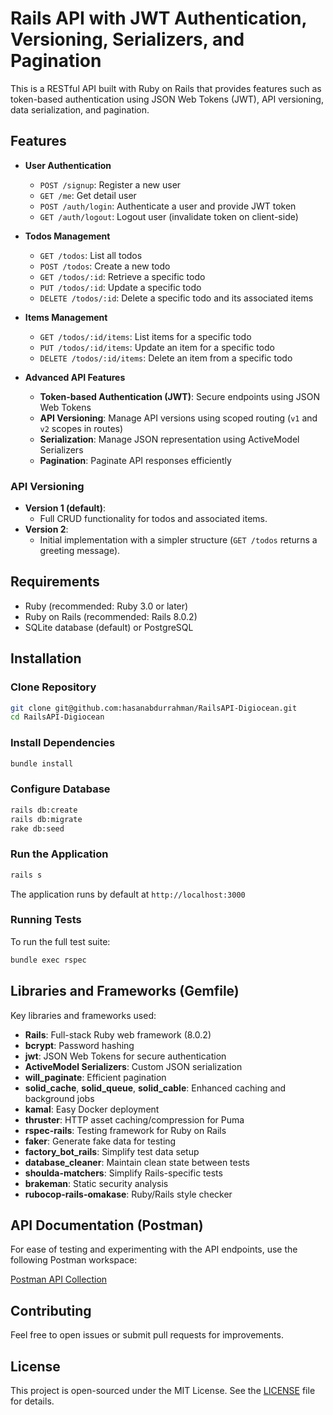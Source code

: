 # Rails API with JWT Authentication, Versioning, Serializers, and Pagination

This is a RESTful API built with Ruby on Rails that provides features such as token-based authentication using JSON Web Tokens (JWT), API versioning, data serialization, and pagination.

## Features

- **User Authentication**

  - `POST /signup`: Register a new user
  - `GET /me`: Get detail user
  - `POST /auth/login`: Authenticate a user and provide JWT token
  - `GET /auth/logout`: Logout user (invalidate token on client-side)

- **Todos Management**

  - `GET /todos`: List all todos
  - `POST /todos`: Create a new todo
  - `GET /todos/:id`: Retrieve a specific todo
  - `PUT /todos/:id`: Update a specific todo
  - `DELETE /todos/:id`: Delete a specific todo and its associated items

- **Items Management**

  - `GET /todos/:id/items`: List items for a specific todo
  - `PUT /todos/:id/items`: Update an item for a specific todo
  - `DELETE /todos/:id/items`: Delete an item from a specific todo

- **Advanced API Features**

  - **Token-based Authentication (JWT)**: Secure endpoints using JSON Web Tokens
  - **API Versioning**: Manage API versions using scoped routing (`v1` and `v2` scopes in routes)
  - **Serialization**: Manage JSON representation using ActiveModel Serializers
  - **Pagination**: Paginate API responses efficiently

### API Versioning

- **Version 1 (default)**:
  - Full CRUD functionality for todos and associated items.
- **Version 2**:
  - Initial implementation with a simpler structure (`GET /todos` returns a greeting message).

## Requirements

- Ruby (recommended: Ruby 3.0 or later)
- Ruby on Rails (recommended: Rails 8.0.2)
- SQLite database (default) or PostgreSQL

## Installation

### Clone Repository

```bash
git clone git@github.com:hasanabdurrahman/RailsAPI-Digiocean.git
cd RailsAPI-Digiocean
```

### Install Dependencies

```bash
bundle install
```

### Configure Database

```bash
rails db:create
rails db:migrate
rake db:seed
```

### Run the Application

```bash
rails s
```

The application runs by default at `http://localhost:3000`

### Running Tests

To run the full test suite:

```bash
bundle exec rspec
```

## Libraries and Frameworks (Gemfile)

Key libraries and frameworks used:

- **Rails**: Full-stack Ruby web framework (8.0.2)
- **bcrypt**: Password hashing
- **jwt**: JSON Web Tokens for secure authentication
- **ActiveModel Serializers**: Custom JSON serialization
- **will_paginate**: Efficient pagination
- **solid_cache**, **solid_queue**, **solid_cable**: Enhanced caching and background jobs
- **kamal**: Easy Docker deployment
- **thruster**: HTTP asset caching/compression for Puma
- **rspec-rails**: Testing framework for Ruby on Rails
- **faker**: Generate fake data for testing
- **factory_bot_rails**: Simplify test data setup
- **database_cleaner**: Maintain clean state between tests
- **shoulda-matchers**: Simplify Rails-specific tests
- **brakeman**: Static security analysis
- **rubocop-rails-omakase**: Ruby/Rails style checker

## API Documentation (Postman)

For ease of testing and experimenting with the API endpoints, use the following Postman workspace:

[Postman API Collection](https://hasan-1906.postman.co/workspace/RailsAPI_Digiocean~9f726aa0-c922-47d7-bd51-c0bfb415db5e/)

## Contributing

Feel free to open issues or submit pull requests for improvements.

## License

This project is open-sourced under the MIT License. See the [LICENSE](LICENSE) file for details.

